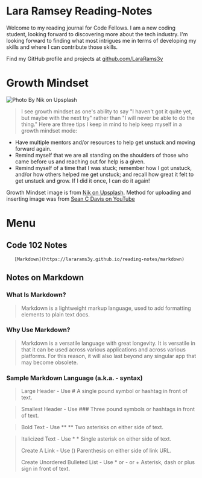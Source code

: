 
# **Lara Ramsey Reading-Notes**
Welcome to my reading journal for Code Fellows. I am a new coding student, looking forward to discovering more about the tech industry. I'm looking forward to finding what most intrigues me in terms of developing my skills and where I can contribute those skills.

Find my GitHub profile and projects at [github.com/LaraRams3y](https://github.com/LaraRams3y)

# **Growth Mindset**
![Photo By Nik on Upsplash](https://user-images.githubusercontent.com/144070825/267103992-bd6158e3-d696-47c6-a74a-660d16907209.jpg)
>I see growth mindset as one's ability to say "I haven't got it quite yet, but maybe with the next try" rather than "I will never be able to do the thing." Here are three tips I keep in mind to help keep myself in a growth mindset mode:

- Have multiple mentors and/or resources to help get unstuck and moving forward again.
- Remind myself that we are all standing on the shoulders of those who came before us and reaching out for help is a given.
- Remind myself of a time that I was stuck; remember how I got unstuck, and/or how others helped me get unstuck; and recall how great it felt to get unstuck and grow. If I did it once, I can do it again!

Growth Mindset image is from [Nik on Upsplash](https://unsplash.com/@helloimnik). Method for uploading and inserting image was from [Sean C Davis on YouTube](https://youtu.be/Ljj1wGFJqPY?si=yJO_kHhJgaYyhSXh) 

# **Menu**
## Code 102 Notes
       [Markdown](https://lararams3y.github.io/reading-notes/markdown)

## Notes on Markdown
### What Is Markdown?
> Markdown is a lightweight markup language, used to add formatting elements to plain text docs.
### Why Use Markdown?
>Markdown is a versatile language with great longevity. It is versatile in that it can be used across various applications and across various platforms. For this reason, it will also last beyond any singular app that may become obsolete. 
### Sample Markdown Language \(a.k.a. - syntax\)
> Large Header \- Use \#  A single pound symbol or hashtag in front of text.

> Smallest Header \- Use \###  Three pound symbols or hashtags in front of text.

> Bold Text \- Use \** \**  Two asterisks on either side of text.

> Italicized Text \- Use \* \*  Single asterisk on either side of text.
>
> Create A Link \- Use \(\) Parenthesis on either side of link URL.
>
> Create Unordered Bulleted List \- Use \* or \- or \+ Asterisk, dash or plus sign in front of text.
